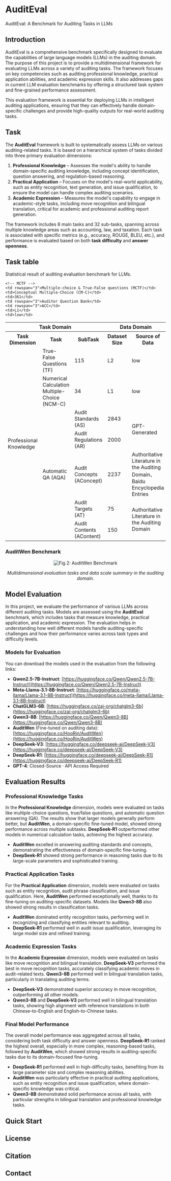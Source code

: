 # AuditEval
AuditEval: A Benchmark for Auditing Tasks in LLMs
## Introduction

AuditEval is a comprehensive benchmark specifically designed to evaluate the capabilities of large language models (LLMs) in the auditing domain. The purpose of this project is to provide a multidimensional framework for evaluating LLMs across a variety of auditing tasks. The framework focuses on key competencies such as auditing professional knowledge, practical application abilities, and academic expression skills. It also addresses gaps in current LLM evaluation benchmarks by offering a structured task system and fine-grained performance assessment.

This evaluation framework is essential for deploying LLMs in intelligent auditing applications, ensuring that they can effectively handle domain-specific challenges and provide high-quality outputs for real-world auditing tasks.
## Task

The **AuditEval** framework is built to systematically assess LLMs on various auditing-related tasks. It is based on a hierarchical system of tasks divided into three primary evaluation dimensions:

1. **Professional Knowledge** – Assesses the model's ability to handle domain-specific auditing knowledge, including concept identification, question answering, and regulation-based reasoning.
2. **Practical Application** – Focuses on the model's real-world applicability, such as entity recognition, text generation, and issue qualification, to ensure the model can handle complex auditing scenarios.
3. **Academic Expression** – Measures the model's capability to engage in academic-style tasks, including move recognition and bilingual translation, critical for academic and professional auditing report generation.

The framework includes 8 main tasks and 32 sub-tasks, spanning across multiple knowledge areas such as accounting, law, and taxation. Each task is associated with specific metrics (e.g., accuracy, ROUGE, BLEU, etc.), and performance is evaluated based on both **task difficulty** and **answer openness**.

## Task table
<table>
<capital>Statistical result of auditing evaluation benchmark for LLMs.</capital>
    
  <tr>
    <th colspan="3">Task Domain</th>
    <th colspan="2">Data Domain</th>
    <th colspan="3">Metric Domain</th>
  </tr>

  <tr>
    <th>Task Dimension</th>
    <th>Task</th>
    <th>SubTask</th>
    <th>Dataset Size</th>
    <th>Source of Data</th>
    <th>Quantitative Metric</th>
    <th>Task Difficulty</th>
    <th>Answer Openness</th>
  </tr>

  <!-- Professional Knowledge -->
  <tr>
    <td rowspan="8">Professional Knowledge</td>

    <!-- MCTF -->
    <td rowspan="3">Multiple-choice & True-False questions (MCTF)</td>
    <td>Conceptual Multiple-Choice (CM-C)</td>
    <td>361</td>
    <td rowspan="3">Auditor Question Bank</td>
    <td rowspan="3">ACC</td>
    <td>L1</td>
    <td>low</td>
  </tr>
  <tr>
    <td>True-False Questions (TF)</td>
    <td>115</td>
    <td>L2</td>
    <td>low</td>
  </tr>
  <tr>
    <td>Numerical Calculation Multiple-Choice (NCM-C)</td>
    <td>34</td>
    <td>L1</td>
    <td>low</td>
  </tr>

  <!-- AQA -->
  <td rowspan="5">Automatic QA (AQA)</td>
  <td>Audit Standards (AS)</td>
  <td>2843</td>
  <td rowspan="2">GPT-Generated</td>
  <td rowspan="5">ROUGE、BF1</td>
  <td>L2</td>
  <td>medium</td>
  </tr>
  <tr>
    <td>Audit Regulations (AR)</td>
    <td>2000</td>
    <td>L2</td>
    <td>medium</td>
  </tr>
  <tr>
    <td>Audit Concepts (AConcept)</td>
    <td>2237</td>
    <td>Authoritative Literature in the Auditing Domain、Baidu Encyclopedia Entries</td>
    <td>L1</td>
    <td>medium</td>
  </tr>
  <tr>
    <td>Audit Targets (AT)</td>
    <td>75</td>
    <td rowspan="2">Authoritative Literature in the Auditing Domain</td>
    <td>L2</td>
    <td>medium</td>
  </tr>
  <tr>
    <td>Audit Contents (AContent)</td>
    <td>150</td>
    <td>L2</td>
    <td>medium</td>
  </tr>
</table>

### AuditWen Benchmark 
<div align="center">

![Fig 2: AuditWen Benchmark](https://github.com/huanxixc/AuditEval/raw/main/figures/Fig.2.png)

*Multidimensional evaluation tasks and data scale summary in the auditing domain.*

</div>

## Model Evaluation

In this project, we evaluate the performance of various LLMs across different auditing tasks. Models are assessed using the **AuditEval** benchmark, which includes tasks that measure knowledge, practical application, and academic expression. The evaluation helps in understanding how well different models handle auditing-specific challenges and how their performance varies across task types and difficulty levels.

### Models for Evaluation

You can download the models used in the evaluation from the following links:

- **Qwen2.5-7B-Instruct**: [https://huggingface.co/Qwen/Qwen2.5-7B-Instruct](https://huggingface.co/Qwen/Qwen2.5-7B-Instruct)
- **Meta-Llama-3.1-8B-Instruct**: [https://huggingface.co/meta-llama/Llama-3.1-8B-Instruct](https://huggingface.co/meta-llama/Llama-3.1-8B-Instruct)
- **ChatGLM3-6B**: [https://huggingface.co/zai-org/chatglm3-6b](https://huggingface.co/zai-org/chatglm3-6b)
- **Qwen3-8B**: [https://huggingface.co/Qwen/Qwen3-8B](https://huggingface.co/Qwen/Qwen3-8B)
- **AuditWen** (Fine-tuned on auditing data): [https://huggingface.co/HooRin/AuditWen](https://huggingface.co/HooRin/AuditWen)
- **DeepSeek-V3**: [https://huggingface.co/deepseek-ai/DeepSeek-V3](https://huggingface.co/deepseek-ai/DeepSeek-V3)
- **DeepSeek-R1**: [https://huggingface.co/deepseek-ai/DeepSeek-R1](https://huggingface.co/deepseek-ai/DeepSeek-R1)
- **GPT-4**: Closed-Source · API Access Required

## Evaluation Results
### Professional Knowledge Tasks

In the **Professional Knowledge** dimension, models were evaluated on tasks like multiple-choice questions, true/false questions, and automatic question answering (QA). The results show that larger models generally perform better, but **AuditWen**, a domain-specific fine-tuned model, showed strong performance across multiple subtasks. **DeepSeek-R1** outperformed other models in numerical calculation tasks, achieving the highest accuracy.

- **AuditWen** excelled in answering auditing standards and concepts, demonstrating the effectiveness of domain-specific fine-tuning.
- **DeepSeek-R1** showed strong performance in reasoning tasks due to its large-scale parameters and sophisticated training.

### Practical Application Tasks

For the **Practical Application** dimension, models were evaluated on tasks such as entity recognition, audit phrase classification, and issue qualification. Here, **AuditWen** performed exceptionally well, thanks to its fine-tuning on auditing-specific datasets. Models like **Qwen3-8B** also showed strong results in classification tasks.

- **AuditWen** dominated entity recognition tasks, performing well in recognizing and classifying entities relevant to auditing.
- **DeepSeek-R1** performed well in audit issue qualification, leveraging its large model size and refined training.

### Academic Expression Tasks

In the **Academic Expression** dimension, models were evaluated on tasks like move recognition and bilingual translation. **DeepSeek-V3** performed the best in move recognition tasks, accurately classifying academic moves in audit-related texts. **Qwen3-8B** performed well in bilingual translation tasks, particularly in translating auditing terms.

- **DeepSeek-V3** demonstrated superior accuracy in move recognition, outperforming all other models.
- **Qwen3-8B** and **DeepSeek-V3** performed well in bilingual translation tasks, showing high alignment with reference translations in both Chinese-to-English and English-to-Chinese tasks.

### Final Model Performance

The overall model performance was aggregated across all tasks, considering both task difficulty and answer openness. **DeepSeek-R1** ranked the highest overall, especially in more complex, reasoning-based tasks, followed by **AuditWen**, which showed strong results in auditing-specific tasks due to its domain-focused fine-tuning.

- **DeepSeek-R1** performed well in high-difficulty tasks, benefiting from its large parameter size and complex reasoning abilities.
- **AuditWen** was particularly effective in practical auditing applications, such as entity recognition and issue qualification, where domain-specific knowledge was critical.
- **Qwen3-8B** demonstrated solid performance across all tasks, with particular strengths in bilingual translation and professional knowledge tasks.

## Quick Start

## License

## Citation

## Contact
